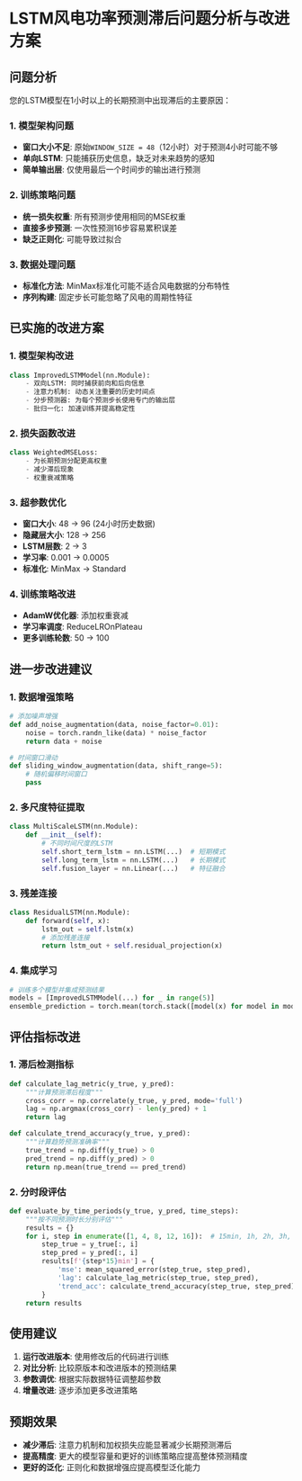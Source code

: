 # LSTM风电功率预测滞后问题分析与改进方案

## 问题分析

您的LSTM模型在1小时以上的长期预测中出现滞后的主要原因：

### 1. 模型架构问题
- **窗口大小不足**: 原始`WINDOW_SIZE = 48`（12小时）对于预测4小时可能不够
- **单向LSTM**: 只能捕获历史信息，缺乏对未来趋势的感知
- **简单输出层**: 仅使用最后一个时间步的输出进行预测

### 2. 训练策略问题
- **统一损失权重**: 所有预测步使用相同的MSE权重
- **直接多步预测**: 一次性预测16步容易累积误差
- **缺乏正则化**: 可能导致过拟合

### 3. 数据处理问题
- **标准化方法**: MinMax标准化可能不适合风电数据的分布特性
- **序列构建**: 固定步长可能忽略了风电的周期性特征

## 已实施的改进方案

### 1. 模型架构改进
```python
class ImprovedLSTMModel(nn.Module):
    - 双向LSTM: 同时捕获前向和后向信息
    - 注意力机制: 动态关注重要的历史时间点
    - 分步预测器: 为每个预测步长使用专门的输出层
    - 批归一化: 加速训练并提高稳定性
```

### 2. 损失函数改进
```python
class WeightedMSELoss:
    - 为长期预测分配更高权重
    - 减少滞后现象
    - 权重衰减策略
```

### 3. 超参数优化
- **窗口大小**: 48 → 96 (24小时历史数据)
- **隐藏层大小**: 128 → 256
- **LSTM层数**: 2 → 3
- **学习率**: 0.001 → 0.0005
- **标准化**: MinMax → Standard

### 4. 训练策略改进
- **AdamW优化器**: 添加权重衰减
- **学习率调度**: ReduceLROnPlateau
- **更多训练轮数**: 50 → 100

## 进一步改进建议

### 1. 数据增强策略
```python
# 添加噪声增强
def add_noise_augmentation(data, noise_factor=0.01):
    noise = torch.randn_like(data) * noise_factor
    return data + noise

# 时间窗口滑动
def sliding_window_augmentation(data, shift_range=5):
    # 随机偏移时间窗口
    pass
```

### 2. 多尺度特征提取
```python
class MultiScaleLSTM(nn.Module):
    def __init__(self):
        # 不同时间尺度的LSTM
        self.short_term_lstm = nn.LSTM(...)  # 短期模式
        self.long_term_lstm = nn.LSTM(...)   # 长期模式
        self.fusion_layer = nn.Linear(...)   # 特征融合
```

### 3. 残差连接
```python
class ResidualLSTM(nn.Module):
    def forward(self, x):
        lstm_out = self.lstm(x)
        # 添加残差连接
        return lstm_out + self.residual_projection(x)
```

### 4. 集成学习
```python
# 训练多个模型并集成预测结果
models = [ImprovedLSTMModel(...) for _ in range(5)]
ensemble_prediction = torch.mean(torch.stack([model(x) for model in models]), dim=0)
```

## 评估指标改进

### 1. 滞后检测指标
```python
def calculate_lag_metric(y_true, y_pred):
    """计算预测滞后程度"""
    cross_corr = np.correlate(y_true, y_pred, mode='full')
    lag = np.argmax(cross_corr) - len(y_pred) + 1
    return lag

def calculate_trend_accuracy(y_true, y_pred):
    """计算趋势预测准确率"""
    true_trend = np.diff(y_true) > 0
    pred_trend = np.diff(y_pred) > 0
    return np.mean(true_trend == pred_trend)
```

### 2. 分时段评估
```python
def evaluate_by_time_periods(y_true, y_pred, time_steps):
    """按不同预测时长分别评估"""
    results = {}
    for i, step in enumerate([1, 4, 8, 12, 16]):  # 15min, 1h, 2h, 3h, 4h
        step_true = y_true[:, i]
        step_pred = y_pred[:, i]
        results[f'{step*15}min'] = {
            'mse': mean_squared_error(step_true, step_pred),
            'lag': calculate_lag_metric(step_true, step_pred),
            'trend_acc': calculate_trend_accuracy(step_true, step_pred)
        }
    return results
```

## 使用建议

1. **运行改进版本**: 使用修改后的代码进行训练
2. **对比分析**: 比较原版本和改进版本的预测结果
3. **参数调优**: 根据实际数据特征调整超参数
4. **增量改进**: 逐步添加更多改进策略

## 预期效果

- **减少滞后**: 注意力机制和加权损失应能显著减少长期预测滞后
- **提高精度**: 更大的模型容量和更好的训练策略应提高整体预测精度
- **更好的泛化**: 正则化和数据增强应提高模型泛化能力
